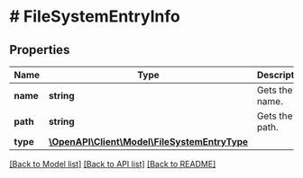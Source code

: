 # # FileSystemEntryInfo

## Properties

Name | Type | Description | Notes
------------ | ------------- | ------------- | -------------
**name** | **string** | Gets the name. | [optional]
**path** | **string** | Gets the path. | [optional]
**type** | [**\OpenAPI\Client\Model\FileSystemEntryType**](FileSystemEntryType.md) |  | [optional]

[[Back to Model list]](../../README.md#models) [[Back to API list]](../../README.md#endpoints) [[Back to README]](../../README.md)
